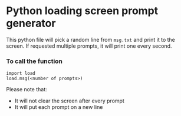 # Python loading screen prompt generator

This python file will pick a random line from `msg.txt` and print it to the screen.
If requested multiple prompts, it will print one every second.

### To call the function
```
import load
load.msg(<number of prompts>)
```

Please note that:
* It will not clear the screen after every prompt
* It will put each prompt on a new line
